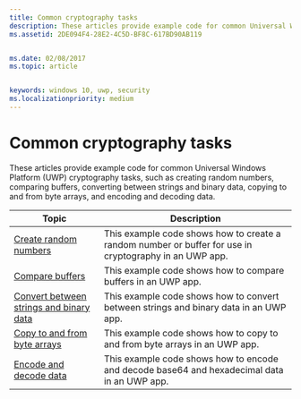 ```yaml
---
title: Common cryptography tasks
description: These articles provide example code for common Universal Windows Platform (UWP) cryptography tasks, such as creating random numbers, comparing buffers, converting between strings and binary data, copying to and from byte arrays, and encoding and decoding data.
ms.assetid: 2DE094F4-28E2-4C5D-BF8C-617BD90AB119


ms.date: 02/08/2017
ms.topic: article


keywords: windows 10, uwp, security
ms.localizationpriority: medium
---
```


# Common cryptography tasks

These articles provide example code for common Universal Windows Platform (UWP) cryptography tasks, such as creating random numbers, comparing buffers, converting between strings and binary data, copying to and from byte arrays, and encoding and decoding data.

| Topic                                                                                 | Description                                                                                            |
|---------------------------------------------------------------------------------------|--------------------------------------------------------------------------------------------------------|
| [Create random numbers](create-random-numbers.md)                                     | This example code shows how to create a random number or buffer for use in cryptography in an UWP app. |
| [Compare buffers](compare-buffers.md)                                                 | This example code shows how to compare buffers in an UWP app.                                          |
| [Convert between strings and binary data](convert-between-strings-and-binary-data.md) | This example code shows how to convert between strings and binary data in an UWP app.                  |
| [Copy to and from byte arrays](copy-to-and-from-byte-arrays.md)                       | This example code shows how to copy to and from byte arrays in an UWP app.                             |
| [Encode and decode data](encode-and-decode-data.md)                                   | This example code shows how to encode and decode base64 and hexadecimal data in an UWP app.            |

